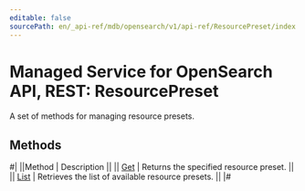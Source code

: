 ```yaml
---
editable: false
sourcePath: en/_api-ref/mdb/opensearch/v1/api-ref/ResourcePreset/index.md
---
```


# Managed Service for OpenSearch API, REST: ResourcePreset

A set of methods for managing resource presets.

## Methods

#|
||Method | Description ||
|| [Get](get.md) | Returns the specified resource preset. ||
|| [List](list.md) | Retrieves the list of available resource presets. ||
|#